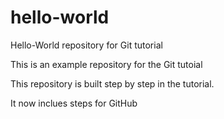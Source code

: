# hello-world

Hello-World repository for Git tutorial

This is an example repository for the Git tutoial  

This repository is built step by step in the tutorial.

It now inclues steps for GitHub
